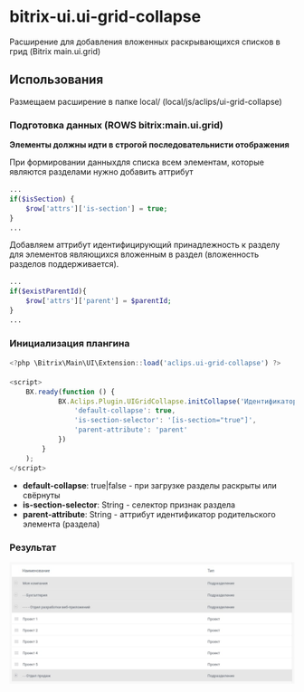 # bitrix-ui.ui-grid-collapse
Расширение для добавления вложенных раскрывающихся списков в грид (Bitrix main.ui.grid)

## Использования

Размещаем расширение в папке local/ (local/js/aclips/ui-grid-collapse)

### Подготовка данных (ROWS bitrix:main.ui.grid)

**Элементы должны идти в строгой последовательнисти отображения**

При формировании данныхдля списка всем элементам, которые являются разделами нужно добавить аттрибут

```php
...
if($isSection) {
    $row['attrs']['is-section'] = true;
}
...
```

Добавляем аттрибут идентифицирующий принадлежность к разделу для элементов 
являющихся вложенным в раздел (вложенность разделов поддерживается).

```php
...
if($existParentId){
    $row['attrs']['parent'] = $parentId;
}
...
```

### Инициализация плангина

```javascript
<?php \Bitrix\Main\UI\Extension::load('aclips.ui-grid-collapse') ?>

<script>
    BX.ready(function () {
            BX.Aclips.Plugin.UIGridCollapse.initCollapse('Идентификатор грида (GRID_ID)', {
                'default-collapse': true,
                'is-section-selector': '[is-section="true"]',
                'parent-attribute': 'parent'
            })
        }
    );
</script>
```

- **default-collapse**: true|false - при загрузке разделы раскрыты или свёрнуты
- **is-section-selector**: String - селектор признак раздела
- **parent-attribute**: String - аттрибут идентификатор родительского элемента (раздела)

### Результат

![Результат](https://github.com/aclips/bitrix-ui.ui-grid-collapse/blob/main/example.jpg)
